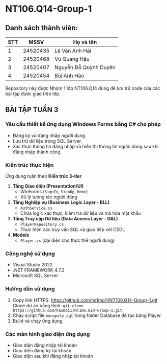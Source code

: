 # NT106.Q14-Group-1

## Danh sách thành viên:

| STT | MSSV    | Họ và tên              |
|-----|---------|------------------------|
| 1   | 24520435| Lê Văn Anh Hải         |
| 2   | 24520468| Vũ Quang Hậu           |
| 3   | 24520407| Nguyễn Đỗ Quỳnh Duyên  |
| 4   | 24520454| Bùi Anh Hào            |

Repository này được Nhóm 1 lớp NT106.Q14 dùng để lưu trữ code của các bài tập được giao trên lớp.

## BÀI TẬP TUẦN 3
### Yêu cầu thiết kế ứng dụng Windows Forms bằng C# cho phép
- Đăng ký và đăng nhập người dùng
- Lưu trữ dữ liệu trong SQL Server.
- Xác thực thông tin đăng nhập và hiển thị thông tin người dùng sau khi đăng nhập thành công.

### Kiến trúc thực hiện
Ứng dụng tuân theo **Kiến trúc 3-tier**
1. **Tầng Giao diện (Presentation/UI)**
   - WinForms (`SignIn`, `SignUp`, `Home`)
   - Xử lý tương tác người dùng
2. **Tầng Nghiệp vụ (Business Logic Layer - BLL)**
   - `AuthService.cs`
   - Chứa logic xác thực, kiểm tra dữ liệu và mã hóa mật khẩu
3. **Tầng Truy cập Dữ liệu (Data Access Layer - DAL)**
   - `PlayerRepository.cs`
   - Thực hiện các truy vấn SQL và giao tiếp với CSDL
4. **Models**
   - `Player.cs` (đại diện cho thực thể người dùng)

### Công nghệ sử dụng
- Visual Studio 2022
- .NET FRAMEWORK 4.7.2
- Microsoft SQL Server

### Hướng dẫn sử dụng
1. Copy link HTTPS: https://github.com/ha1moi1/NT106.Q14-Group-1.git
   Clone dự án bằng lệnh: `git clone https://github.com/ha1moi1/NT106.Q14-Group-1.git`
2. Chạy script file `monopoly.sql` trong folder Database để tạo bảng Player.
3. Build và chạy ứng dụng.

### Các màn hình giao diện ứng dụng
- Giao diện đăng nhập tài khoản
- Giao diện đăng ký tài khoản
- Giao diện sau khi đăng nhập tài khoản
